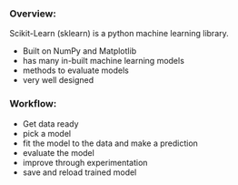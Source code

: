 ### Overview:
Scikit-Learn (sklearn) is a python machine learning library.
- Built on NumPy and Matplotlib
- has many in-built machine learning models
- methods to evaluate models
- very well designed

### Workflow:
- Get data ready
- pick a model
- fit the model to the data and make a prediction
- evaluate the model
- improve through experimentation
- save and reload trained model